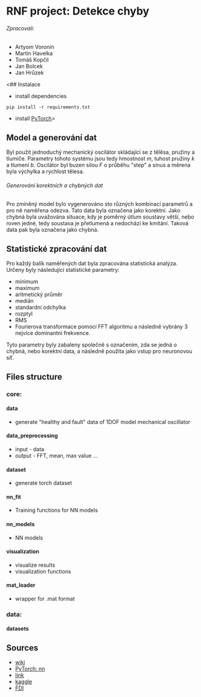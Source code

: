# RNF project: Detekce chyby

###### Zpracovali: 
- Artyom Voronin
- Martin Havelka
- Tomáš Kopčil
- Jan Bolcek
- Jan Hrůzek

<## Instalace 
- install dependencies
```shell
pip install -r requirements.txt
```
- install [PyTorch](https://pytorch.org/get-started/locally/)>

## Model a generování dat
Byl použit jednoduchý mechanický oscilátor skládající se z tělěsa, pružiny a tlumiče. Parametry tohoto systému jsou tedy hmostnost *m*, tuhost pružiny *k* a tlumení *b*.
Oscilátor byl buzen silou *F* o průběhu "step" a sinus a měrena byla výchylka a rychlost tělesa.

###### Generování korektních a chybných dat
Pro zmíněný model bylo vygenerováno sto různých kombinací parametrů a pro ně naměřena odezva. Tato data byla označena jako korektní.
Jako chybná byla uvažována situace, kdy je poměrný útlum soustavy větší, nebo roven jedné, tedy soustava je přetlumená a nedochází ke kmitání. Taková data pak byla označena jako chybná.

## Statistické zpracování dat
Pro každý balík naměřených dat byla zpracována statistická analýza. Určeny byly následující statistické parametry:
- minimum
- maximum
- aritmetický průměr
- medián
- standardní odchylka
- rozptyl
- RMS
- Fourierova transformace pomocí FFT algoritmu a následně vybrány 3 nejvíce dominantní frekvence.

Tyto parametry byly zabaleny společně s označením, zda se jedná o chybná, nebo korektní data, a následně použita jako vstup pro neuronovou síť.

## Files structure

### core:
#### data
- generate "healthy and fault" data of 1DOF model mechanical oscillator

#### data_preprocessing
- input - data
- output - FFT, mean, max value ...
 
#### dataset
- generate torch dataset

#### nn_fit 
- Training functions for NN models

#### nn_models 
- NN models

#### visualization
- visualize results
- visualization functions

#### mat_loader
- wrapper for .mat format
 
### data:
#### datasets

## Sources
- [wiki](https://en.wikipedia.org/wiki/Fault_detection_and_isolation)
- [PyTorch: nn](https://pytorch.org/tutorials/beginner/pytorch_with_examples.html#pytorch-nn)
- [link](https://www.sciencedirect.com/science/article/pii/S1876610218304831)
- [kaggle](https://www.kaggle.com/c/vsb-power-line-fault-detection/notebooks)
- [FDI](https://www.researchgate.net/publication/221412815_Fault_detection_methods_A_literature_survey/)
